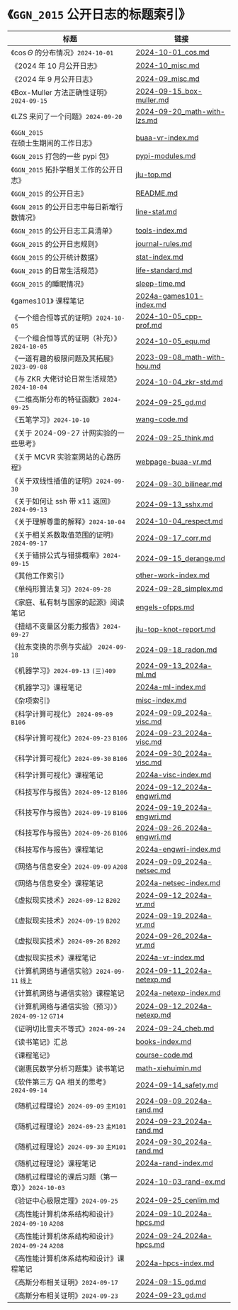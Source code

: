 # 《`GGN_2015` 公开日志的标题索引》
| 标题 | 链接 |
| ---- | ---- |
| 《$\cos \Theta$ 的分布情况》`2024-10-01` | [2024-10-01_cos.md](../../data/2024a-rand/2024-10-01_cos.md) |
| 《2024 年 10 月公开日志》 | [2024-10_misc.md](../../data/misc/2024-10_misc.md) |
| 《2024 年 9 月公开日志》 | [2024-09_misc.md](../../data/misc/2024-09_misc.md) |
| 《Box-Muller 方法正确性证明》`2024-09-15` | [2024-09-15_box-muller.md](../../data/2024a-rand/2024-09-15_box-muller.md) |
| 《LZS 来问了一个问题》`2024-09-20` | [2024-09-20_math-with-lzs.md](../../data/misc/2024-09-20_math-with-lzs.md) |
| 《`GGN_2015` 在硕士生期间的工作日志》 | [buaa-vr-index.md](../../data/buaa-vr/buaa-vr-index.md) |
| 《`GGN_2015` 打包的一些 pypi 包》 | [pypi-modules.md](../../data/other-work/pypi-modules.md) |
| 《`GGN_2015` 拓扑学相关工作的公开日志》 | [jlu-top.md](../../data/other-work/jlu-top.md) |
| 《`GGN_2015` 的公开日志》 | [README.md](../../README.md) |
| 《`GGN_2015` 的公开日志中每日新增行数情况》 | [line-stat.md](../../data/auto-gen/line-stat.md) |
| 《`GGN_2015` 的公开日志工具清单》 | [tools-index.md](../../data/tools/tools-index.md) |
| 《`GGN_2015` 的公开日志规则》 | [journal-rules.md](../../data/meta/journal-rules.md) |
| 《`GGN_2015` 的公开统计数据》 | [stat-index.md](../../data/stat/stat-index.md) |
| 《`GGN_2015` 的日常生活规范》 | [life-standard.md](../../data/auto-gen/life-standard.md) |
| 《`GGN_2015` 的睡眠情况》 | [sleep-time.md](../../data/stat/sleep-time.md) |
| 《games101》 课程笔记 | [2024a-games101-index.md](../../data/2024a-games101/2024a-games101-index.md) |
| 《一个组合恒等式的证明》`2024-10-05` | [2024-10-05_cpp-prof.md](../../data/2024a-rand/2024-10-05_cpp-prof.md) |
| 《一个组合恒等式的证明（补充）》`2024-10-05` | [2024-10-05_equ.md](../../data/2024a-rand/2024-10-05_equ.md) |
| 《一道有趣的极限问题及其拓展》`2023-09-08` | [2023-09-08_math-with-hou.md](../../data/misc/2023-09-08_math-with-hou.md) |
| 《与 ZKR 大佬讨论日常生活规范》`2024-10-04` | [2024-10-04_zkr-std.md](../../data/misc/2024-10-04_zkr-std.md) |
| 《二维高斯分布的特征函数》`2024-09-25` | [2024-09-25_gd.md](../../data/2024a-rand/2024-09-25_gd.md) |
| 《五笔学习》`2024-10-10` | [wang-code.md](../../data/other-work/wang-code.md) |
| 《关于 2024-09-27 计网实验的一些思考》 | [2024-09-25_think.md](../../data/2024a-netexp/2024-09-25_think.md) |
| 《关于 MCVR 实验室网站的心路历程》 | [webpage-buaa-vr.md](../../data/buaa-vr/webpage-buaa-vr.md) |
| 《关于双线性插值的证明》`2024-09-30` | [2024-09-30_bilinear.md](../../data/2024a-visc/2024-09-30_bilinear.md) |
| 《关于如何让 ssh 带 x11 返回》`2024-09-13` | [2024-09-13_sshx.md](../../data/misc/2024-09-13_sshx.md) |
| 《关于理解尊重的解释》`2024-10-04` | [2024-10-04_respect.md](../../data/misc/2024-10-04_respect.md) |
| 《关于相关系数取值范围的证明》`2024-09-17` | [2024-09-17_corr.md](../../data/2024a-rand/2024-09-17_corr.md) |
| 《关于错排公式与错排概率》`2024-09-15` | [2024-09-15_derange.md](../../data/2024a-rand/2024-09-15_derange.md) |
| 《其他工作索引》 | [other-work-index.md](../../data/other-work/other-work-index.md) |
| 《单纯形算法复习》`2024-09-28` | [2024-09-28_simplex.md](../../data/books/2024-09-28_simplex.md) |
| 《家庭、私有制与国家的起源》阅读笔记 | [engels-ofpps.md](../../data/books/engels-ofpps.md) |
| 《扭结不变量区分能力报告》`2024-09-27` | [jlu-top-knot-report.md](../../data/other-work/jlu-top-knot-report.md) |
| 《拉东变换的示例与实战》 `2024-09-18` | [2024-09-18_radon.md](../../data/misc/2024-09-18_radon.md) |
| 《机器学习》`2024-09-13` `(三)409` | [2024-09-13_2024a-ml.md](../../data/2024a-ml/2024-09-13_2024a-ml.md) |
| 《机器学习》课程笔记 | [2024a-ml-index.md](../../data/2024a-ml/2024a-ml-index.md) |
| 《杂项索引》 | [misc-index.md](../../data/misc/misc-index.md) |
| 《科学计算可视化》 `2024-09-09` `B106` | [2024-09-09_2024a-visc.md](../../data/2024a-visc/2024-09-09_2024a-visc.md) |
| 《科学计算可视化》`2024-09-23` `B106` | [2024-09-23_2024a-visc.md](../../data/2024a-visc/2024-09-23_2024a-visc.md) |
| 《科学计算可视化》`2024-09-30` `B106` | [2024-09-30_2024a-visc.md](../../data/2024a-visc/2024-09-30_2024a-visc.md) |
| 《科学计算可视化》课程笔记 | [2024a-visc-index.md](../../data/2024a-visc/2024a-visc-index.md) |
| 《科技写作与报告》`2024-09-12` `B106` | [2024-09-12_2024a-engwri.md](../../data/2024a-engwri/2024-09-12_2024a-engwri.md) |
| 《科技写作与报告》`2024-09-19` `B106` | [2024-09-19_2024a-engwri.md](../../data/2024a-engwri/2024-09-19_2024a-engwri.md) |
| 《科技写作与报告》`2024-09-26` `B106` | [2024-09-26_2024a-engwri.md](../../data/2024a-engwri/2024-09-26_2024a-engwri.md) |
| 《科技写作与报告》课程笔记 | [2024a-engwri-index.md](../../data/2024a-engwri/2024a-engwri-index.md) |
| 《网络与信息安全》`2024-09-09` `A208` | [2024-09-09_2024a-netsec.md](../../data/2024a-netsec/2024-09-09_2024a-netsec.md) |
| 《网络与信息安全》课程笔记 | [2024a-netsec-index.md](../../data/2024a-netsec/2024a-netsec-index.md) |
| 《虚拟现实技术》`2024-09-12` `B202` | [2024-09-12_2024a-vr.md](../../data/2024a-vr/2024-09-12_2024a-vr.md) |
| 《虚拟现实技术》`2024-09-19` `B202` | [2024-09-19_2024a-vr.md](../../data/2024a-vr/2024-09-19_2024a-vr.md) |
| 《虚拟现实技术》`2024-09-26` `B202` | [2024-09-26_2024a-vr.md](../../data/2024a-vr/2024-09-26_2024a-vr.md) |
| 《虚拟现实技术》课程笔记 | [2024a-vr-index.md](../../data/2024a-vr/2024a-vr-index.md) |
| 《计算机网络与通信实验》`2024-09-11` `线上` | [2024-09-11_2024a-netexp.md](../../data/2024a-netexp/2024-09-11_2024a-netexp.md) |
| 《计算机网络与通信实验》课程笔记 | [2024a-netexp-index.md](../../data/2024a-netexp/2024a-netexp-index.md) |
| 《计算机网络与通信实验（预习）》`2024-09-12` `G714` | [2024-09-12_2024a-netexp.md](../../data/2024a-netexp/2024-09-12_2024a-netexp.md) |
| 《证明切比雪夫不等式》`2024-09-24` | [2024-09-24_cheb.md](../../data/2024a-rand/2024-09-24_cheb.md) |
| 《读书笔记》汇总 | [books-index.md](../../data/books/books-index.md) |
| 《课程笔记》 | [course-code.md](../../data/meta/course-code.md) |
| 《谢惠民数学分析习题集》读书笔记 | [math-xiehuimin.md](../../data/books/math-xiehuimin.md) |
| 《软件第三方 QA 相关的思考》 `2024-09-14` | [2024-09-14_safety.md](../../data/misc/2024-09-14_safety.md) |
| 《随机过程理论》`2024-09-09` `主M101` | [2024-09-09_2024a-rand.md](../../data/2024a-rand/2024-09-09_2024a-rand.md) |
| 《随机过程理论》`2024-09-23` `主M101` | [2024-09-23_2024a-rand.md](../../data/2024a-rand/2024-09-23_2024a-rand.md) |
| 《随机过程理论》`2024-09-30` `主M101` | [2024-09-30_2024a-rand.md](../../data/2024a-rand/2024-09-30_2024a-rand.md) |
| 《随机过程理论》课程笔记 | [2024a-rand-index.md](../../data/2024a-rand/2024a-rand-index.md) |
| 《随机过程理论的课后习题（第一章）》`2024-10-03` | [2024-10-03_rand-ex.md](../../data/2024a-rand/2024-10-03_rand-ex.md) |
| 《验证中心极限定理》`2024-09-25` | [2024-09-25_cenlim.md](../../data/2024a-rand/2024-09-25_cenlim.md) |
| 《高性能计算机体系结构和设计》`2024-09-10` `A208` | [2024-09-10_2024a-hpcs.md](../../data/2024a-hpcs/2024-09-10_2024a-hpcs.md) |
| 《高性能计算机体系结构和设计》`2024-09-24` `A208` | [2024-09-24_2024a-hpcs.md](../../data/2024a-hpcs/2024-09-24_2024a-hpcs.md) |
| 《高性能计算机体系结构和设计》课程笔记 | [2024a-hpcs-index.md](../../data/2024a-hpcs/2024a-hpcs-index.md) |
| 《高斯分布相关证明》`2024-09-17` | [2024-09-15_gd.md](../../data/2024a-rand/2024-09-15_gd.md) |
| 《高斯分布相关证明》`2024-09-23` | [2024-09-23_gd.md](../../data/2024a-rand/2024-09-23_gd.md) |
